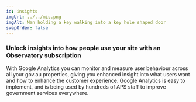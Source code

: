 ```yaml
---
id: insights
imgUrl: ../../mis.png
imgAlt: Man holding a key walking into a key hole shaped door
swapOrder: false
---
```


### Unlock insights into how people use your site with an Observatory subscription

With Google Analytics you can monitor and measure user behaviour across all your
gov.au properties, giving you enhanced insight into what users want and how to
enhance the customer experience. Google Analytics is easy to implement, and is
being used by hundreds of APS staff to improve government services everywhere.
